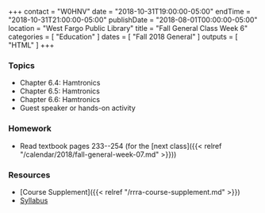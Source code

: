 +++
contact = "W0HNV"
date = "2018-10-31T19:00:00-05:00"
endTime = "2018-10-31T21:00:00-05:00"
publishDate = "2018-08-01T00:00:00-05:00"
location = "West Fargo Public Library"
title = "Fall General Class Week 6"
categories = [ "Education" ]
dates = [ "Fall 2018 General" ]
outputs = [ "HTML" ]
+++
### Topics

* Chapter 6.4: Hamtronics
* Chapter 6.5: Hamtronics
* Chapter 6.6: Hamtronics
* Guest speaker or hands-on activity

### Homework

* Read textbook pages 233--254 (for the [next class]({{< relref "/calendar/2018/fall-general-week-07.md" >}}))

### Resources

* [Course Supplement]({{< relref "/rrra-course-supplement.md" >}})
* [Syllabus](/s/fXT3KpheEuGOXBG)
